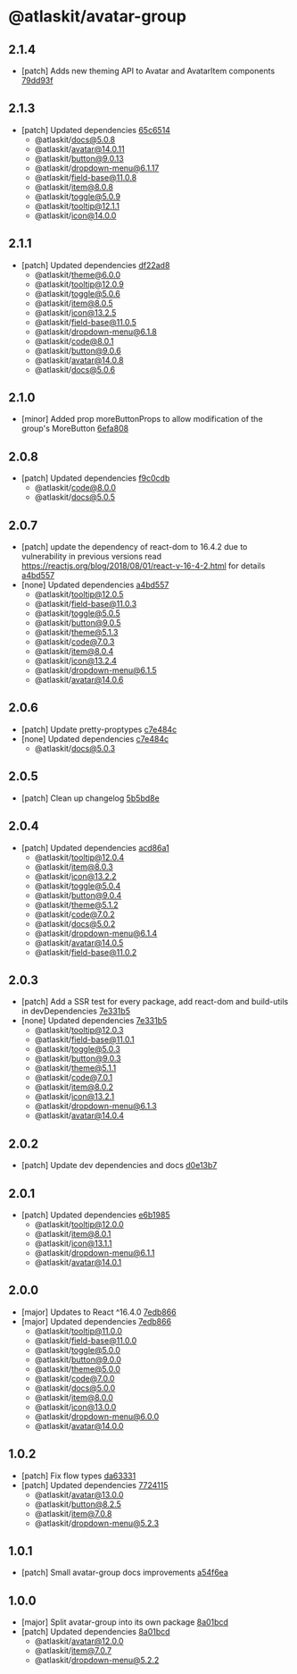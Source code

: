 # @atlaskit/avatar-group

## 2.1.4
- [patch] Adds new theming API to Avatar and AvatarItem components [79dd93f](https://bitbucket.org/atlassian/atlaskit-mk-2/commits/79dd93f)

## 2.1.3
- [patch] Updated dependencies [65c6514](https://bitbucket.org/atlassian/atlaskit-mk-2/commits/65c6514)
  - @atlaskit/docs@5.0.8
  - @atlaskit/avatar@14.0.11
  - @atlaskit/button@9.0.13
  - @atlaskit/dropdown-menu@6.1.17
  - @atlaskit/field-base@11.0.8
  - @atlaskit/item@8.0.8
  - @atlaskit/toggle@5.0.9
  - @atlaskit/tooltip@12.1.1
  - @atlaskit/icon@14.0.0

## 2.1.1
- [patch] Updated dependencies [df22ad8](https://bitbucket.org/atlassian/atlaskit-mk-2/commits/df22ad8)
  - @atlaskit/theme@6.0.0
  - @atlaskit/tooltip@12.0.9
  - @atlaskit/toggle@5.0.6
  - @atlaskit/item@8.0.5
  - @atlaskit/icon@13.2.5
  - @atlaskit/field-base@11.0.5
  - @atlaskit/dropdown-menu@6.1.8
  - @atlaskit/code@8.0.1
  - @atlaskit/button@9.0.6
  - @atlaskit/avatar@14.0.8
  - @atlaskit/docs@5.0.6

## 2.1.0
- [minor] Added prop moreButtonProps to allow modification of the group's MoreButton [6efa808](https://bitbucket.org/atlassian/atlaskit-mk-2/commits/6efa808)

## 2.0.8
- [patch] Updated dependencies [f9c0cdb](https://bitbucket.org/atlassian/atlaskit-mk-2/commits/f9c0cdb)
  - @atlaskit/code@8.0.0
  - @atlaskit/docs@5.0.5

## 2.0.7
- [patch] update the dependency of react-dom to 16.4.2 due to vulnerability in previous versions read https://reactjs.org/blog/2018/08/01/react-v-16-4-2.html for details [a4bd557](https://bitbucket.org/atlassian/atlaskit-mk-2/commits/a4bd557)
- [none] Updated dependencies [a4bd557](https://bitbucket.org/atlassian/atlaskit-mk-2/commits/a4bd557)
  - @atlaskit/tooltip@12.0.5
  - @atlaskit/field-base@11.0.3
  - @atlaskit/toggle@5.0.5
  - @atlaskit/button@9.0.5
  - @atlaskit/theme@5.1.3
  - @atlaskit/code@7.0.3
  - @atlaskit/item@8.0.4
  - @atlaskit/icon@13.2.4
  - @atlaskit/dropdown-menu@6.1.5
  - @atlaskit/avatar@14.0.6

## 2.0.6
- [patch] Update pretty-proptypes [c7e484c](https://bitbucket.org/atlassian/atlaskit-mk-2/commits/c7e484c)
- [none] Updated dependencies [c7e484c](https://bitbucket.org/atlassian/atlaskit-mk-2/commits/c7e484c)
  - @atlaskit/docs@5.0.3

## 2.0.5
- [patch] Clean up changelog [5b5bd8e](https://bitbucket.org/atlassian/atlaskit-mk-2/commits/5b5bd8e)

## 2.0.4
- [patch] Updated dependencies [acd86a1](https://bitbucket.org/atlassian/atlaskit-mk-2/commits/acd86a1)
  - @atlaskit/tooltip@12.0.4
  - @atlaskit/item@8.0.3
  - @atlaskit/icon@13.2.2
  - @atlaskit/toggle@5.0.4
  - @atlaskit/button@9.0.4
  - @atlaskit/theme@5.1.2
  - @atlaskit/code@7.0.2
  - @atlaskit/docs@5.0.2
  - @atlaskit/dropdown-menu@6.1.4
  - @atlaskit/avatar@14.0.5
  - @atlaskit/field-base@11.0.2

## 2.0.3
- [patch] Add a SSR test for every package, add react-dom and build-utils in devDependencies [7e331b5](https://bitbucket.org/atlassian/atlaskit-mk-2/commits/7e331b5)
- [none] Updated dependencies [7e331b5](https://bitbucket.org/atlassian/atlaskit-mk-2/commits/7e331b5)
  - @atlaskit/tooltip@12.0.3
  - @atlaskit/field-base@11.0.1
  - @atlaskit/toggle@5.0.3
  - @atlaskit/button@9.0.3
  - @atlaskit/theme@5.1.1
  - @atlaskit/code@7.0.1
  - @atlaskit/item@8.0.2
  - @atlaskit/icon@13.2.1
  - @atlaskit/dropdown-menu@6.1.3
  - @atlaskit/avatar@14.0.4

## 2.0.2
- [patch] Update dev dependencies and docs [d0e13b7](https://bitbucket.org/atlassian/atlaskit-mk-2/commits/d0e13b7)

## 2.0.1
- [patch] Updated dependencies [e6b1985](https://bitbucket.org/atlassian/atlaskit-mk-2/commits/e6b1985)
  - @atlaskit/tooltip@12.0.0
  - @atlaskit/item@8.0.1
  - @atlaskit/icon@13.1.1
  - @atlaskit/dropdown-menu@6.1.1
  - @atlaskit/avatar@14.0.1

## 2.0.0

- [major] Updates to React ^16.4.0 [7edb866](https://bitbucket.org/atlassian/atlaskit-mk-2/commits/7edb866)
- [major] Updated dependencies [7edb866](https://bitbucket.org/atlassian/atlaskit-mk-2/commits/7edb866)
  - @atlaskit/tooltip@11.0.0
  - @atlaskit/field-base@11.0.0
  - @atlaskit/toggle@5.0.0
  - @atlaskit/button@9.0.0
  - @atlaskit/theme@5.0.0
  - @atlaskit/code@7.0.0
  - @atlaskit/docs@5.0.0
  - @atlaskit/item@8.0.0
  - @atlaskit/icon@13.0.0
  - @atlaskit/dropdown-menu@6.0.0
  - @atlaskit/avatar@14.0.0

## 1.0.2
- [patch] Fix flow types [da63331](https://bitbucket.org/atlassian/atlaskit-mk-2/commits/da63331)
- [patch] Updated dependencies [7724115](https://bitbucket.org/atlassian/atlaskit-mk-2/commits/7724115)
  - @atlaskit/avatar@13.0.0
  - @atlaskit/button@8.2.5
  - @atlaskit/item@7.0.8
  - @atlaskit/dropdown-menu@5.2.3

## 1.0.1
- [patch] Small avatar-group docs improvements [a54f6ea](https://bitbucket.org/atlassian/atlaskit-mk-2/commits/a54f6ea)

## 1.0.0
- [major] Split avatar-group into its own package [8a01bcd](https://bitbucket.org/atlassian/atlaskit-mk-2/commits/8a01bcd)
- [patch] Updated dependencies [8a01bcd](https://bitbucket.org/atlassian/atlaskit-mk-2/commits/8a01bcd)
  - @atlaskit/avatar@12.0.0
  - @atlaskit/item@7.0.7
  - @atlaskit/dropdown-menu@5.2.2
